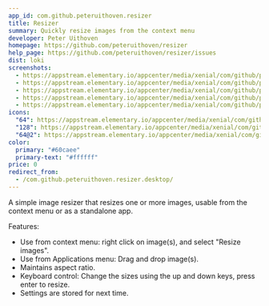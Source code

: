 ```yaml
---
app_id: com.github.peteruithoven.resizer
title: Resizer
summary: Quickly resize images from the context menu
developer: Peter Uithoven
homepage: https://github.com/peteruithoven/resizer
help_page: https://github.com/peteruithoven/resizer/issues
dist: loki
screenshots:
  - https://appstream.elementary.io/appcenter/media/xenial/com/github/peteruithoven.resizer/BA04A9A90BFD70819C45570F650F5E32/screenshots/image-1_orig.png
  - https://appstream.elementary.io/appcenter/media/xenial/com/github/peteruithoven.resizer/BA04A9A90BFD70819C45570F650F5E32/screenshots/image-2_orig.png
  - https://appstream.elementary.io/appcenter/media/xenial/com/github/peteruithoven.resizer/BA04A9A90BFD70819C45570F650F5E32/screenshots/image-3_orig.png
  - https://appstream.elementary.io/appcenter/media/xenial/com/github/peteruithoven.resizer/BA04A9A90BFD70819C45570F650F5E32/screenshots/image-4_orig.png
  - https://appstream.elementary.io/appcenter/media/xenial/com/github/peteruithoven.resizer/BA04A9A90BFD70819C45570F650F5E32/screenshots/image-5_orig.png
icons:
  "64": https://appstream.elementary.io/appcenter/media/xenial/com/github/peteruithoven.resizer/BA04A9A90BFD70819C45570F650F5E32/icons/64x64/com.github.peteruithoven.resizer_com.github.peteruithoven.resizer.png
  "128": https://appstream.elementary.io/appcenter/media/xenial/com/github/peteruithoven.resizer/BA04A9A90BFD70819C45570F650F5E32/icons/128x128/com.github.peteruithoven.resizer_com.github.peteruithoven.resizer.png
  "64@2": https://appstream.elementary.io/appcenter/media/xenial/com/github/peteruithoven.resizer/BA04A9A90BFD70819C45570F650F5E32/icons/64x64@2/com.github.peteruithoven.resizer_com.github.peteruithoven.resizer.png
color:
  primary: "#60caee"
  primary-text: "#ffffff"
price: 0
redirect_from:
  - /com.github.peteruithoven.resizer.desktop/
---
```


<p>A simple image resizer that resizes one or more images, usable from the context menu or as a standalone app.</p>
<p>Features:</p>
<ul>
  <li>Use from context menu: right click on image(s), and select &quot;Resize images&quot;.</li>
  <li>Use from Applications menu: Drag and drop image(s).</li>
  <li>Maintains aspect ratio.</li>
  <li>Keyboard control: Change the sizes using the up and down keys, press enter to resize.</li>
  <li>Settings are stored for next time.</li>
</ul>